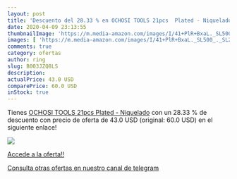 ```yaml
---
layout: post
title: 'Descuento del 28.33 % en OCHOSI TOOLS 21pcs  Plated - Niquelado'
date: 2020-04-09 23:13:55
thumbnailImage: 'https://m.media-amazon.com/images/I/41+PlR+BxaL._SL500_._SL200_.jpg'
images: [ 'https://m.media-amazon.com/images/I/41+PlR+BxaL._SL500_._SL200_.jpg' ]
comments: true
category: ofertas
author: ring
slug: B003JZQ8LS
description:
actualPrice: 43.0 USD
comparePrice: 60.0 USD
inStock: true
---
```


Tienes [OCHOSI TOOLS 21pcs  Plated - Niquelado](https://www.amazon.com/dp/B003JZQ8LS/?tag=redken08-20) con un 28.33 % de descuento con precio de oferta de 43.0 USD (original: 60.0 USD) en el siguiente enlace!

[![](https://m.media-amazon.com/images/I/41+PlR+BxaL._SL500_._SL200_.jpg)](https://www.amazon.com/dp/B003JZQ8LS/?tag=redken08-20)

[Accede a la oferta!!](https://www.amazon.com/dp/B003JZQ8LS/?tag=redken08-20)

[Consulta otras ofertas en nuestro canal de telegram](https://t.me/s/ofertas25)
